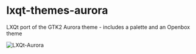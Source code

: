 # lxqt-themes-aurora
LXQt port of the GTK2 Aurora theme - includes a palette and an Openbox theme

![LXQt-Aurora](https://github.com/AzumaHazuki/lxqt-themes-aurora/assets/67122280/d2be8205-942e-4d4d-856e-6840afac135a)
